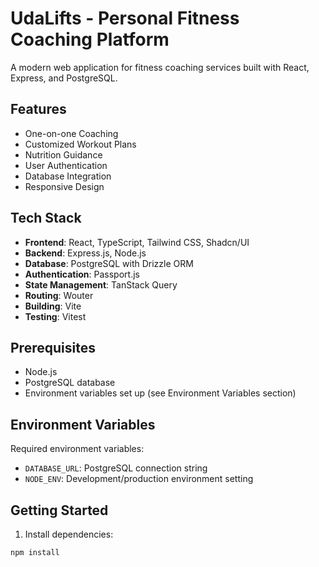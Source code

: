 # UdaLifts - Personal Fitness Coaching Platform

A modern web application for fitness coaching services built with React, Express, and PostgreSQL.

## Features

- One-on-one Coaching
- Customized Workout Plans
- Nutrition Guidance
- User Authentication
- Database Integration
- Responsive Design

## Tech Stack

- **Frontend**: React, TypeScript, Tailwind CSS, Shadcn/UI
- **Backend**: Express.js, Node.js
- **Database**: PostgreSQL with Drizzle ORM
- **Authentication**: Passport.js
- **State Management**: TanStack Query
- **Routing**: Wouter
- **Building**: Vite
- **Testing**: Vitest

## Prerequisites

- Node.js
- PostgreSQL database
- Environment variables set up (see Environment Variables section)

## Environment Variables

Required environment variables:
- `DATABASE_URL`: PostgreSQL connection string
- `NODE_ENV`: Development/production environment setting

## Getting Started

1. Install dependencies:
```bash
npm install
